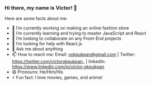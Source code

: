### Hi there, my name is Victor! 👋



Here are some facts about me:

- 🔭 I’m currently working on making an online fashion store
- 🌱 I’m currently learning and trying to master JavaScript and React
- 👯 I’m looking to collaborate on any Front-End projects
- 🤔 I’m looking for help with React.js
- 💬 Ask me about anything
- 📫 How to reach me: Email: vokpukpan@gmail.com | Twitter: https://twitter.com/victorokpukpan_ | linkedIn: https://www.linkedin.com/in/victor-okpukpan
- 😄 Pronouns: He/Him/His
- ⚡ Fun fact: I love movies, games, and anime!
